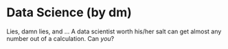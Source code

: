 Data Science  (by dm)
=====================

Lies, damn lies, and ... A data scientist worth his/her salt can get almost any number out of a calculation. Can *you*?
